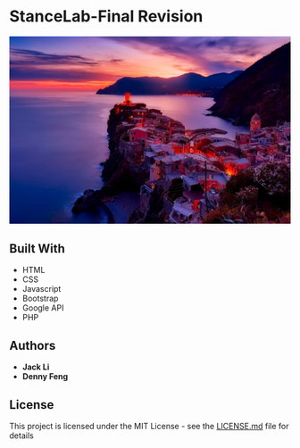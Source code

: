 # StanceLab-Final Revision
![Home](img/sample.jpg)  

## Built With

* HTML
* CSS
* Javascript
* Bootstrap
* Google API
* PHP

## Authors

* **Jack Li**
* **Denny Feng**

## License

This project is licensed under the MIT License - see the [LICENSE.md](LICENSE.md) file for details
